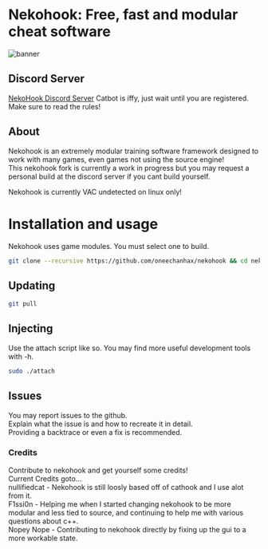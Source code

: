 
# Nekohook: Free, fast and modular cheat software
![banner](https://cdn.discordapp.com/attachments/371237920545439745/403928612887068692/nekohook-banner.png)

## Discord Server
[NekoHook Discord Server](https://discord.gg/ANEy7MH)
Catbot is iffy, just wait until you are registered. Make sure to read the rules!

## About
Nekohook is an extremely modular training software framework designed to work with many games, even games not using the source engine!   
This nekohook fork is currently a work in progress but you may request a personal build at the discord server if you cant build yourself.   

Nekohook is currently VAC undetected on linux only!

# Installation and usage
Nekohook uses game modules. You must select one to build.
```bash
git clone --recursive https://github.com/oneechanhax/nekohook && cd nekohook && ./build
```

## Updating
```bash
git pull
```

## Injecting
Use the attach script like so. You may find more useful development tools with -h.
```bash
sudo ./attach
```

## Issues
You may report issues to the github.    
Explain what the issue is and how to recreate it in detail.   
Providing a backtrace or even a fix is recommended.

### Credits
Contribute to nekohook and get yourself some credits!   
Current Credits goto...   
nullifiedcat - Nekohook is still loosly based off of cathook and I use alot from it.    
F1ssi0n - Helping me when I started changing nekohook to be more modular and less tied to source, and continuing to help me with various questions about c++.    
Nopey Nope - Contributing to nekohook directly by fixing up the gui to a more workable state.   
